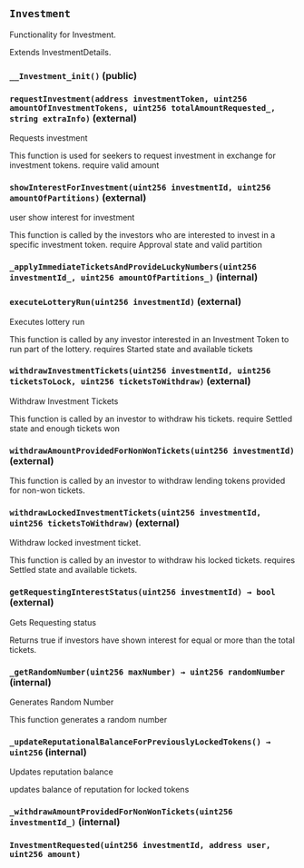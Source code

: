 ## `Investment`

Functionality for Investment.


Extends InvestmentDetails.


### `__Investment_init()` (public)





### `requestInvestment(address investmentToken, uint256 amountOfInvestmentTokens, uint256 totalAmountRequested_, string extraInfo)` (external)

Requests investment


This function is used for seekers to request investment in exchange for investment tokens.
require valid amount


### `showInterestForInvestment(uint256 investmentId, uint256 amountOfPartitions)` (external)

user show interest for investment


This function is called by the investors who are interested to invest in a specific investment token.
require Approval state and valid partition


### `_applyImmediateTicketsAndProvideLuckyNumbers(uint256 investmentId_, uint256 amountOfPartitions_)` (internal)





### `executeLotteryRun(uint256 investmentId)` (external)

Executes lottery run


This function is called by any investor interested in an Investment Token to run part of the lottery.
requires Started state and available tickets


### `withdrawInvestmentTickets(uint256 investmentId, uint256 ticketsToLock, uint256 ticketsToWithdraw)` (external)

Withdraw Investment Tickets


This function is called by an investor to withdraw his tickets.
require Settled state and enough tickets won


### `withdrawAmountProvidedForNonWonTickets(uint256 investmentId)` (external)



This function is called by an investor to withdraw lending tokens provided for non-won tickets.


### `withdrawLockedInvestmentTickets(uint256 investmentId, uint256 ticketsToWithdraw)` (external)

Withdraw locked investment ticket.


This function is called by an investor to withdraw his locked tickets.
requires Settled state and available tickets.


### `getRequestingInterestStatus(uint256 investmentId) → bool` (external)

Gets Requesting status


Returns true if investors have shown interest for equal or more than the total tickets.


### `_getRandomNumber(uint256 maxNumber) → uint256 randomNumber` (internal)

Generates Random Number


This function generates a random number


### `_updateReputationalBalanceForPreviouslyLockedTokens() → uint256` (internal)

Updates reputation balance


updates balance of reputation for locked tokens


### `_withdrawAmountProvidedForNonWonTickets(uint256 investmentId_)` (internal)






### `InvestmentRequested(uint256 investmentId, address user, uint256 amount)`





